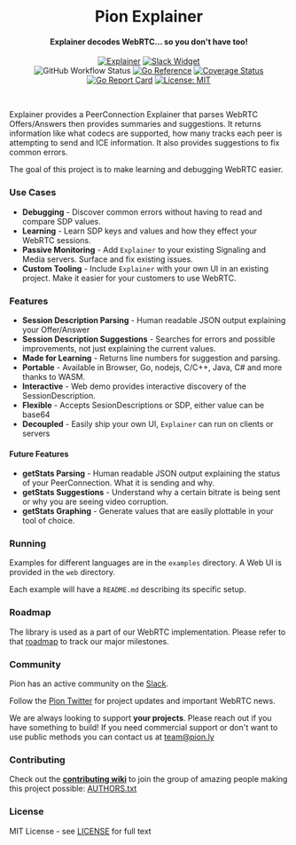 <h1 align="center">
  <br>
  Pion Explainer
  <br>
</h1>
<h4 align="center">Explainer decodes WebRTC... so you don't have too!</h4>
<p align="center">
  <a href="https://pion.ly"><img src="https://img.shields.io/badge/pion-explainer-gray.svg?longCache=true&colorB=brightgreen" alt="Explainer"></a>
  <a href="https://pion.ly/slack"><img src="https://img.shields.io/badge/join-us%20on%20slack-gray.svg?longCache=true&logo=slack&colorB=brightgreen" alt="Slack Widget"></a>
  <br>
  <img alt="GitHub Workflow Status" src="https://img.shields.io/github/actions/workflow/status/pion/explainer/test.yaml">
  <a href="https://pkg.go.dev/github.com/pion/explainer"><img src="https://pkg.go.dev/badge/github.com/pion/explainer.svg" alt="Go Reference"></a>
  <a href="https://codecov.io/gh/pion/explainer"><img src="https://codecov.io/gh/pion/explainer/branch/master/graph/badge.svg" alt="Coverage Status"></a>
  <a href="https://goreportcard.com/report/github.com/pion/explainer"><img src="https://goreportcard.com/badge/github.com/pion/explainer" alt="Go Report Card"></a>
  <a href="LICENSE"><img src="https://img.shields.io/badge/License-MIT-yellow.svg" alt="License: MIT"></a>
</p>
<br>

Explainer provides a PeerConnection Explainer that parses WebRTC Offers/Answers then provides summaries and suggestions. It returns information like
what codecs are supported, how many tracks each peer is attempting to send and ICE information. It also provides suggestions to fix common errors.

The goal of this project is to make learning and debugging WebRTC easier.

### Use Cases

* **Debugging** - Discover common errors without having to read and compare SDP values.
* **Learning** - Learn SDP keys and values and how they effect your WebRTC sessions.
* **Passive Monitoring** - Add `Explainer` to your existing Signaling and Media servers. Surface and fix existing issues.
* **Custom Tooling** - Include `Explainer` with your own UI in an existing project. Make it easier for your customers to use WebRTC.

### Features

* **Session Description Parsing** - Human readable JSON output explaining your Offer/Answer
* **Session Description Suggestions** - Searches for errors and possible improvements, not just explaining the current values.
* **Made for Learning** - Returns line numbers for suggestion and parsing.
* **Portable** - Available in Browser, Go, nodejs, C/C++, Java, C# and more thanks to WASM.
* **Interactive** - Web demo provides interactive discovery of the SessionDescription.
* **Flexible** - Accepts SesionDescriptions or SDP, either value can be base64
* **Decoupled** - Easily ship your own UI, `Explainer` can run on clients or servers

#### Future Features

* **getStats Parsing** - Human readable JSON output explaining the status of your PeerConnection. What it is sending and why.
* **getStats Suggestions** - Understand why a certain bitrate is being sent or why you are seeing video corruption.
* **getStats Graphing** - Generate values that are easily plottable in your tool of choice.

### Running

Examples for different languages are in the `examples` directory. A Web UI is provided in the `web` directory.

Each example will have a `README.md` describing its specific setup.

### Roadmap
The library is used as a part of our WebRTC implementation. Please refer to that [roadmap](https://github.com/pion/webrtc/issues/9) to track our major milestones.

### Community
Pion has an active community on the [Slack](https://pion.ly/slack).

Follow the [Pion Twitter](https://twitter.com/_pion) for project updates and important WebRTC news.

We are always looking to support **your projects**. Please reach out if you have something to build!
If you need commercial support or don't want to use public methods you can contact us at [team@pion.ly](mailto:team@pion.ly)

### Contributing
Check out the **[contributing wiki](https://github.com/pion/webrtc/wiki/Contributing)** to join the group of amazing people making this project possible: [AUTHORS.txt](./AUTHORS.txt)

### License
MIT License - see [LICENSE](LICENSE) for full text
